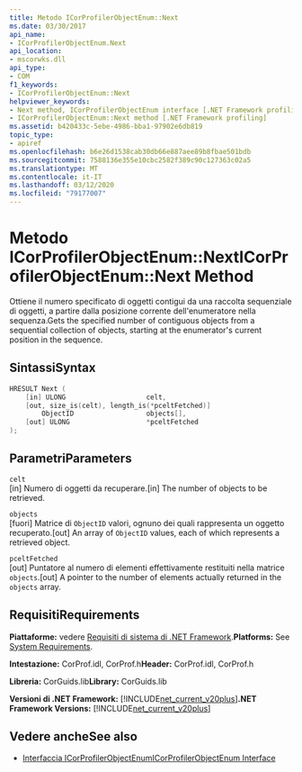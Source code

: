 ```yaml
---
title: Metodo ICorProfilerObjectEnum::Next
ms.date: 03/30/2017
api_name:
- ICorProfilerObjectEnum.Next
api_location:
- mscorwks.dll
api_type:
- COM
f1_keywords:
- ICorProfilerObjectEnum::Next
helpviewer_keywords:
- Next method, ICorProfilerObjectEnum interface [.NET Framework profiling]
- ICorProfilerObjectEnum::Next method [.NET Framework profiling]
ms.assetid: b420433c-5ebe-4986-bba1-97902e6db819
topic_type:
- apiref
ms.openlocfilehash: b6e26d1538cab30db66e887aee89b8fbae501bdb
ms.sourcegitcommit: 7588136e355e10cbc2582f389c90c127363c02a5
ms.translationtype: MT
ms.contentlocale: it-IT
ms.lasthandoff: 03/12/2020
ms.locfileid: "79177007"
---
```

# <a name="icorprofilerobjectenumnext-method"></a><span data-ttu-id="23e51-102">Metodo ICorProfilerObjectEnum::Next</span><span class="sxs-lookup"><span data-stu-id="23e51-102">ICorProfilerObjectEnum::Next Method</span></span>
<span data-ttu-id="23e51-103">Ottiene il numero specificato di oggetti contigui da una raccolta sequenziale di oggetti, a partire dalla posizione corrente dell'enumeratore nella sequenza.</span><span class="sxs-lookup"><span data-stu-id="23e51-103">Gets the specified number of contiguous objects from a sequential collection of objects, starting at the enumerator's current position in the sequence.</span></span>  
  
## <a name="syntax"></a><span data-ttu-id="23e51-104">Sintassi</span><span class="sxs-lookup"><span data-stu-id="23e51-104">Syntax</span></span>  
  
```cpp  
HRESULT Next (  
    [in] ULONG                    celt,  
    [out, size_is(celt), length_is(*pceltFetched)]
        ObjectID                  objects[],  
    [out] ULONG                   *pceltFetched  
);  
```  
  
## <a name="parameters"></a><span data-ttu-id="23e51-105">Parametri</span><span class="sxs-lookup"><span data-stu-id="23e51-105">Parameters</span></span>  
 `celt`  
 <span data-ttu-id="23e51-106">[in] Numero di oggetti da recuperare.</span><span class="sxs-lookup"><span data-stu-id="23e51-106">[in] The number of objects to be retrieved.</span></span>  
  
 `objects`  
 <span data-ttu-id="23e51-107">[fuori] Matrice di `ObjectID` valori, ognuno dei quali rappresenta un oggetto recuperato.</span><span class="sxs-lookup"><span data-stu-id="23e51-107">[out] An array of `ObjectID` values, each of which represents a retrieved object.</span></span>  
  
 `pceltFetched`  
 <span data-ttu-id="23e51-108">[out] Puntatore al numero di elementi effettivamente restituiti nella matrice `objects`.</span><span class="sxs-lookup"><span data-stu-id="23e51-108">[out] A pointer to the number of elements actually returned in the `objects` array.</span></span>  
  
## <a name="requirements"></a><span data-ttu-id="23e51-109">Requisiti</span><span class="sxs-lookup"><span data-stu-id="23e51-109">Requirements</span></span>  
 <span data-ttu-id="23e51-110">**Piattaforme:** vedere [Requisiti di sistema di .NET Framework](../../../../docs/framework/get-started/system-requirements.md).</span><span class="sxs-lookup"><span data-stu-id="23e51-110">**Platforms:** See [System Requirements](../../../../docs/framework/get-started/system-requirements.md).</span></span>  
  
 <span data-ttu-id="23e51-111">**Intestazione:** CorProf.idl, CorProf.h</span><span class="sxs-lookup"><span data-stu-id="23e51-111">**Header:** CorProf.idl, CorProf.h</span></span>  
  
 <span data-ttu-id="23e51-112">**Libreria:** CorGuids.lib</span><span class="sxs-lookup"><span data-stu-id="23e51-112">**Library:** CorGuids.lib</span></span>  
  
 <span data-ttu-id="23e51-113">**Versioni di .NET Framework:** [!INCLUDE[net_current_v20plus](../../../../includes/net-current-v20plus-md.md)]</span><span class="sxs-lookup"><span data-stu-id="23e51-113">**.NET Framework Versions:** [!INCLUDE[net_current_v20plus](../../../../includes/net-current-v20plus-md.md)]</span></span>  
  
## <a name="see-also"></a><span data-ttu-id="23e51-114">Vedere anche</span><span class="sxs-lookup"><span data-stu-id="23e51-114">See also</span></span>

- [<span data-ttu-id="23e51-115">Interfaccia ICorProfilerObjectEnum</span><span class="sxs-lookup"><span data-stu-id="23e51-115">ICorProfilerObjectEnum Interface</span></span>](icorprofilerobjectenum-interface.md)

